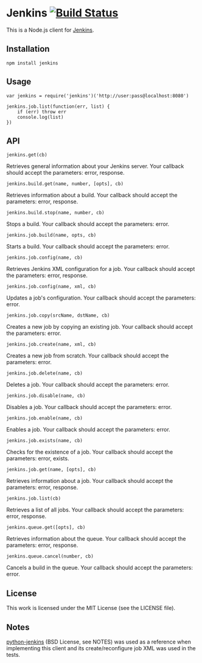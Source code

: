 # Jenkins [![Build Status](https://secure.travis-ci.org/silas/node-jenkins.png?branch=master)](http://travis-ci.org/silas/node-jenkins)

This is a Node.js client for [Jenkins](http://jenkins-ci.org/).

## Installation

    npm install jenkins

## Usage

    var jenkins = require('jenkins')('http://user:pass@localhost:8080')

    jenkins.job.list(function(err, list) {
        if (err) throw err
        console.log(list)
    })

## API

    jenkins.get(cb)

Retrieves general information about your Jenkins server. Your callback should accept the parameters: error, response.

    jenkins.build.get(name, number, [opts], cb)

Retrieves information about a build. Your callback should accept the parameters: error, response.

    jenkins.build.stop(name, number, cb)

Stops a build. Your callback should accept the parameters: error.

    jenkins.job.build(name, opts, cb)

Starts a build. Your callback should accept the parameters: error.

    jenkins.job.config(name, cb)

Retrieves Jenkins XML configuration for a job. Your callback should accept the parameters: error, response.

    jenkins.job.config(name, xml, cb)

Updates a job's configuration. Your callback should accept the parameters: error.

    jenkins.job.copy(srcName, dstName, cb)

Creates a new job by copying an existing job. Your callback should accept the parameters: error.

    jenkins.job.create(name, xml, cb)

Creates a new job from scratch. Your callback should accept the parameters: error.

    jenkins.job.delete(name, cb)

Deletes a job. Your callback should accept the parameters: error.

    jenkins.job.disable(name, cb)

Disables a job. Your callback should accept the parameters: error.

    jenkins.job.enable(name, cb)

Enables a job. Your callback should accept the parameters: error.

    jenkins.job.exists(name, cb)

Checks for the existence of a job. Your callback should accept the parameters: error, exists.

    jenkins.job.get(name, [opts], cb)

Retrieves information about a job. Your callback should accept the parameters: error, response.

    jenkins.job.list(cb)

Retrieves a list of all jobs. Your callback should accept the parameters: error, response.

    jenkins.queue.get([opts], cb)

Retrieves information about the queue. Your callback should accept the parameters: error, response.

    jenkins.queue.cancel(number, cb)

Cancels a build in the queue. Your callback should accept the parameters: error.

## License

This work is licensed under the MIT License (see the LICENSE file).

## Notes

[python-jenkins](https://launchpad.net/python-jenkins) (BSD License, see NOTES)
was used as a reference when implementing this client and its
create/reconfigure job XML was used in the tests.
